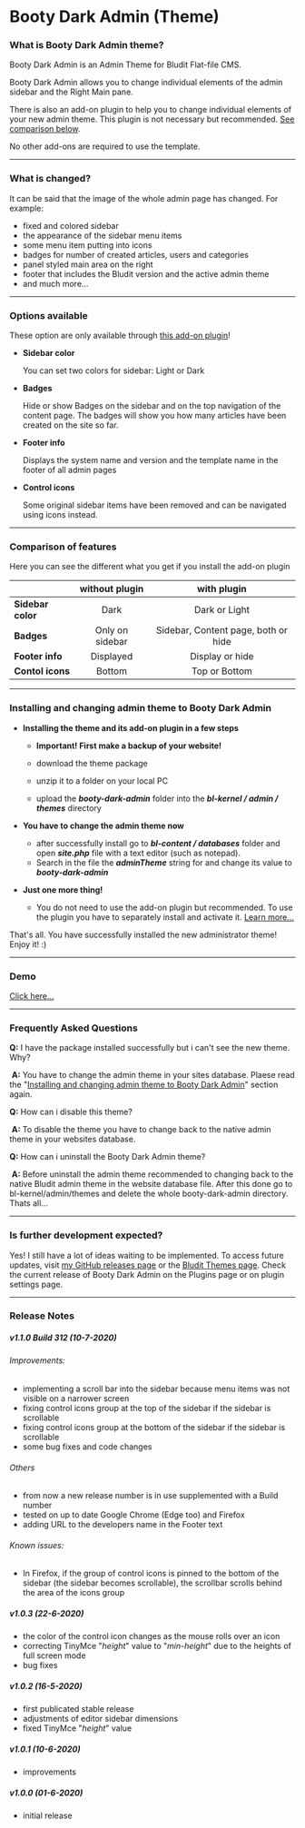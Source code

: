 # Booty Dark Admin (Theme)
### What is Booty Dark Admin theme?

Booty Dark Admin is an Admin Theme for Bludit Flat-file CMS.

Booty Dark Admin allows you to change individual elements of the admin sidebar and the Right Main pane.

There is also an add-on plugin to help you to change individual elements of your new admin theme. This plugin is not necessary but recommended. [See comparison below](https://github.com/JTWebTools/booty-dark-admin-theme#comparison-of-features).

No other add-ons are required to use the template.

------

### What is changed?

It can be said that the image of the whole admin page has changed. For example:

* fixed and colored sidebar 
* the appearance of the sidebar menu items
* some menu item putting into icons
* badges for number of created articles, users and categories
* panel styled main area on the right
* footer that includes the Bludit version and the active admin theme
* and much more...

------

### Options available 

These option are only available through [this add-on plugin](https://github.com/JTWebTools/booty-dark-admin-plugin)!

* **Sidebar color** 

  You can set two colors for sidebar: Light or Dark

* **Badges**
  
  Hide or show Badges on the sidebar and on the top navigation of the content page. The badges will show you how many articles have been created on the site so far.
  
* **Footer info**
  
  Displays the system name and version and the template name in the footer of all admin pages
  
* **Control icons**

  Some original sidebar items have been removed and can be navigated using icons instead.

------

### Comparison of features

Here you can see the different what you get if you install the add-on plugin

|                   | without plugin  |             with plugin             |
| :---------------- | :-------------: | :---------------------------------: |
| **Sidebar color** |      Dark       |            Dark or Light            |
| **Badges**        | Only on sidebar | Sidebar, Content page, both or hide |
| **Footer info**   |    Displayed    |           Display or hide           |
| **Contol icons**  |     Bottom      |            Top or Bottom            |

------

### Installing and changing admin theme to Booty Dark Admin

- **Installing the theme and its add-on plugin in a few steps**
  - **Important! First make a backup of your website!**
  
  - download the theme package
  
  - unzip it to a folder on your local PC
  
  - upload the ***booty-dark-admin*** folder into the ***bl-kernel / admin / themes***  directory
  
- **You have to change the admin theme now**
  - after successfully install go to ***bl-content / databases*** folder and open ***site.php*** file with a text editor (such as notepad). 
  - Search in the file the ***adminTheme*** string for and change its value to ***booty-dark-admin***
- **Just one more thing!**
  - You do not need to use the add-on plugin but recommended. To use the plugin you have to separately install and activate it. [Learn more...](https://github.com/JTWebTools/booty-dark-admin-plugin)

That's all. You have successfully installed the new administrator theme! Enjoy it! :)

------

### Demo

[Click here...](https://github.com/JTWebTools/booty-dark-admin-theme/blob/master/demo/demo.md)

------

### Frequently Asked Questions

**Q:**	I have the package installed successfully but i can't see the new theme. Why?

​	**A:**	You have to change the admin theme in your sites database. Plaese read the "[Installing and changing admin theme to Booty Dark Admin](https://github.com/JTWebTools/booty-dark-admin-theme#installing-and-changing-admin-theme-to-booty-dark-admin)" section again.

**Q:**	How can i disable this theme?

​	**A:**	To disable the theme you have to change back to the native admin theme in your websites database.

**Q:**	How can i uninstall the Booty Dark Admin theme? 

​	**A:**	Before uninstall the admin theme recommended to changing back to the native Bludit admin theme in the website database file. After this done go to bl-kernel/admin/themes and delete the whole booty-dark-admin directory. Thats all... 

------

### Is further development expected?

Yes! I still have a lot of ideas waiting to be implemented. 
To access future updates, visit [my GitHub releases page](https://github.com/JTWebTools/booty-dark-admin-theme/releases) or the [Bludit Themes page](https://themes.bludit.com/). 
Check the current release of Booty Dark Admin on the Plugins page or on plugin settings page.

------

### Release Notes

##### v1.1.0 Build 312 (10-7-2020)

###### Improvements:

* implementing a scroll bar into the sidebar because menu items was not visible on a narrower screen
* fixing control icons group at the top of the sidebar if the sidebar is scrollable
* fixing control icons group at the bottom of the sidebar if the sidebar is scrollable
* some bug fixes and code changes

###### Others

* from now a new release number is in use supplemented with a Build number
* tested on up to date Google Chrome (Edge too) and Firefox
* adding URL to the developers name in the Footer text

###### Known issues:

* In Firefox, if the group of control icons is pinned to the bottom of the sidebar (the sidebar becomes scrollable), the scrollbar scrolls behind the area of the icons group

##### v1.0.3 (22-6-2020)

* the color of the control icon changes as the mouse rolls over an icon
* correcting TinyMce "*height*" value to "*min-height*" due to the heights of full screen mode
* bug fixes



##### v1.0.2 (16-5-2020)

* first publicated stable release
* adjustments of editor sidebar dimensions
* fixed TinyMce "*height*" value



##### v1.0.1 (10-6-2020)

* improvements



##### v1.0.0 (01-6-2020)

* initial release
